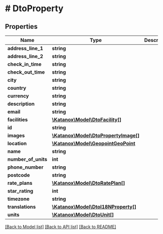 # # DtoProperty

## Properties

Name | Type | Description | Notes
------------ | ------------- | ------------- | -------------
**address_line_1** | **string** |  | [optional]
**address_line_2** | **string** |  | [optional]
**check_in_time** | **string** |  | [optional]
**check_out_time** | **string** |  | [optional]
**city** | **string** |  | [optional]
**country** | **string** |  | [optional]
**currency** | **string** |  | [optional]
**description** | **string** |  | [optional]
**email** | **string** |  | [optional]
**facilities** | [**\Katanox\Model\DtoFacility[]**](DtoFacility.md) |  | [optional]
**id** | **string** |  | [optional]
**images** | [**\Katanox\Model\DtoPropertyImage[]**](DtoPropertyImage.md) |  | [optional]
**location** | [**\Katanox\Model\GeopointGeoPoint**](GeopointGeoPoint.md) |  | [optional]
**name** | **string** |  | [optional]
**number_of_units** | **int** |  | [optional]
**phone_number** | **string** |  | [optional]
**postcode** | **string** |  | [optional]
**rate_plans** | [**\Katanox\Model\DtoRatePlan[]**](DtoRatePlan.md) |  | [optional]
**star_rating** | **int** |  | [optional]
**timezone** | **string** |  | [optional]
**translations** | [**\Katanox\Model\DtoI18NProperty[]**](DtoI18NProperty.md) |  | [optional]
**units** | [**\Katanox\Model\DtoUnit[]**](DtoUnit.md) |  | [optional]

[[Back to Model list]](../../README.md#models) [[Back to API list]](../../README.md#endpoints) [[Back to README]](../../README.md)
